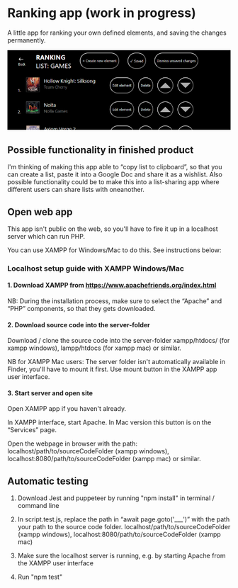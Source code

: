 
# Ranking app (work in progress)
A little app for ranking your own defined elements, and saving the changes permanently.

![App_interface](/images/app.png)


## Possible functionality in finished product
I'm thinking of making this app able to “copy list to clipboard”, so that you can create a list, paste it into a Google Doc and share it as a wishlist. Also possible functionality could be to make this into a list-sharing app where different users can share lists with oneanother.


## Open web app
This app isn't public on the web, so you'll have to fire it up in a localhost server which can run PHP.

You can use XAMPP for Windows/Mac to do this. See instructions below:

### Localhost setup guide with XAMPP Windows/Mac

#### 1. Download XAMPP from https://www.apachefriends.org/index.html
NB: During the installation process, make sure to select the “Apache” and “PHP” components, so that they gets downloaded.

#### 2. Download source code into the server-folder
Download / clone the source code into the server-folder xampp/htdocs/ (for xampp windows), lampp/htdocs (for xampp mac) or similar. 

NB for XAMPP Mac users: The server folder isn't automatically available in Finder, you'll have to mount it first. Use mount button in the XAMPP app user interface.

#### 3. Start server and open site
Open XAMPP app if you haven't already.

In XAMPP interface, start Apache. In Mac version this button is on the “Services” page.

Open the webpage in browser with the path: localhost/path/to/sourceCodeFolder (xampp windows), localhost:8080/path/to/sourceCodeFolder (xampp mac) or similar.


## Automatic testing
1. Download Jest and puppeteer by running "npm install" in terminal / command line

2. In script.test.js, replace the path in “await page.goto('___')” with the path your path to the source code folder. localhost/path/to/sourceCodeFolder (xampp windows), localhost:8080/path/to/sourceCodeFolder (xampp mac)

3. Make sure the localhost server is running, e.g. by starting Apache from the XAMPP user interface

4. Run "npm test"